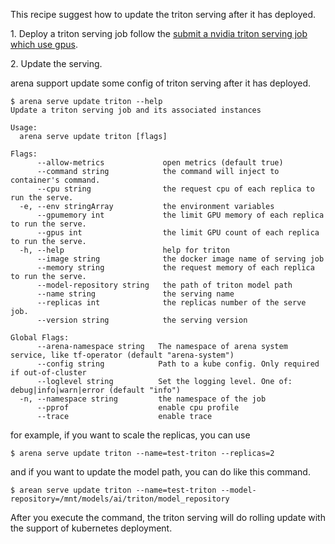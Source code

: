 This recipe suggest how to update the triton serving after it has deployed.

1\. Deploy a triton serving job follow the [submit a nvidia triton serving job which use gpus](triton/serving.md).

2\. Update the serving.

arena support update some config of triton serving after it has deployed.

```shell
$ arena serve update triton --help
Update a triton serving job and its associated instances

Usage:
  arena serve update triton [flags]

Flags:
      --allow-metrics             open metrics (default true)
      --command string            the command will inject to container's command.
      --cpu string                the request cpu of each replica to run the serve.
  -e, --env stringArray           the environment variables
      --gpumemory int             the limit GPU memory of each replica to run the serve.
      --gpus int                  the limit GPU count of each replica to run the serve.
  -h, --help                      help for triton
      --image string              the docker image name of serving job
      --memory string             the request memory of each replica to run the serve.
      --model-repository string   the path of triton model path
      --name string               the serving name
      --replicas int              the replicas number of the serve job.
      --version string            the serving version

Global Flags:
      --arena-namespace string   The namespace of arena system service, like tf-operator (default "arena-system")
      --config string            Path to a kube config. Only required if out-of-cluster
      --loglevel string          Set the logging level. One of: debug|info|warn|error (default "info")
  -n, --namespace string         the namespace of the job
      --pprof                    enable cpu profile
      --trace                    enable trace
```

for example, if you want to scale the replicas, you can use

```shell
$ arena serve update triton --name=test-triton --replicas=2 
```

and if you want to update the model path, you can do like this command.

```shell
$ arean serve update triton --name=test-triton --model-repository=/mnt/models/ai/triton/model_repository
```

After you execute the command, the triton serving will do rolling update with the support of kubernetes deployment.


